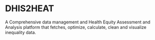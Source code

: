# DHIS2HEAT
A Comprehensive data management and Health Equity Assessment and Analysis platform that fetches, optimize, calculate, clean and visualize inequality data.

